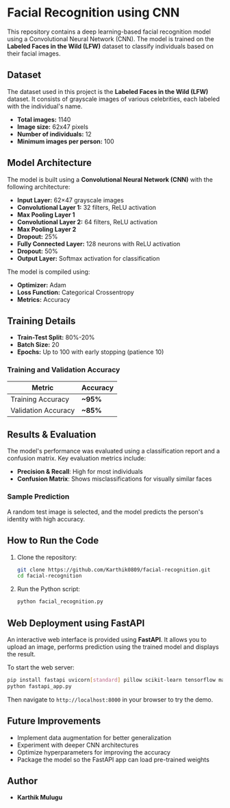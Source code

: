 # Facial Recognition using CNN

This repository contains a deep learning-based facial recognition model using a Convolutional Neural Network (CNN). The model is trained on the **Labeled Faces in the Wild (LFW)** dataset to classify individuals based on their facial images.

## Dataset

The dataset used in this project is the **Labeled Faces in the Wild (LFW)** dataset. It consists of grayscale images of various celebrities, each labeled with the individual's name. 

- **Total images:** 1140  
- **Image size:** 62x47 pixels  
- **Number of individuals:** 12  
- **Minimum images per person:** 100  

## Model Architecture

The model is built using a **Convolutional Neural Network (CNN)** with the following architecture:

- **Input Layer:** 62×47 grayscale images
- **Convolutional Layer 1:** 32 filters, ReLU activation
- **Max Pooling Layer 1**
- **Convolutional Layer 2:** 64 filters, ReLU activation
- **Max Pooling Layer 2**
- **Dropout:** 25%
- **Fully Connected Layer:** 128 neurons with ReLU activation
- **Dropout:** 50%
- **Output Layer:** Softmax activation for classification

The model is compiled using:
- **Optimizer:** Adam
- **Loss Function:** Categorical Crossentropy
- **Metrics:** Accuracy

## Training Details

- **Train-Test Split:** 80%-20%
- **Batch Size:** 20
- **Epochs:** Up to 100 with early stopping (patience 10)

### Training and Validation Accuracy

| Metric       | Accuracy |
|-------------|----------|
| Training Accuracy | **~95%** |
| Validation Accuracy | **~85%** |

## Results & Evaluation

The model's performance was evaluated using a classification report and a confusion matrix. Key evaluation metrics include:

- **Precision & Recall**: High for most individuals
- **Confusion Matrix**: Shows misclassifications for visually similar faces

### Sample Prediction

A random test image is selected, and the model predicts the person's identity with high accuracy.

## How to Run the Code

1. Clone the repository:
   ```sh
   git clone https://github.com/Karthik0809/facial-recognition.git
   cd facial-recognition
   ```

2. Run the Python script:
   ```sh
   python facial_recognition.py
   ```

## Web Deployment using FastAPI

An interactive web interface is provided using **FastAPI**. It allows you to
upload an image, performs prediction using the trained model and displays the
result.

To start the web server:

```sh
pip install fastapi uvicorn[standard] pillow scikit-learn tensorflow matplotlib seaborn
python fastapi_app.py
```

Then navigate to `http://localhost:8000` in your browser to try the demo.

## Future Improvements

- Implement data augmentation for better generalization
- Experiment with deeper CNN architectures
- Optimize hyperparameters for improving the accuracy
- Package the model so the FastAPI app can load pre-trained weights

## Author

- **Karthik Mulugu**  

